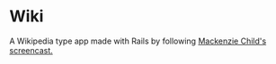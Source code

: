 # Wiki

A Wikipedia type app made with Rails by following [Mackenzie Child's screencast.](https://mackenziechild.me/12-in-12/9/)